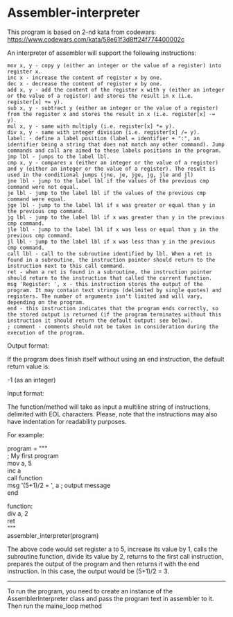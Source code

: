 # Assembler-interpreter

This program is based on 2-nd kata from codewars: https://www.codewars.com/kata/58e61f3d8ff24f774400002c

An interpreter of assembler will support the following instructions:

    mov x, y - copy y (either an integer or the value of a register) into register x.
    inc x - increase the content of register x by one.
    dec x - decrease the content of register x by one.
    add x, y - add the content of the register x with y (either an integer or the value of a register) and stores the result in x (i.e. register[x] += y).
    sub x, y - subtract y (either an integer or the value of a register) from the register x and stores the result in x (i.e. register[x] -= y).
    mul x, y - same with multiply (i.e. register[x] *= y).
    div x, y - same with integer division (i.e. register[x] /= y).
    label: - define a label position (label = identifier + ":", an identifier being a string that does not match any other command). Jump commands and call are aimed to these labels positions in the program.
    jmp lbl - jumps to the label lbl.
    cmp x, y - compares x (either an integer or the value of a register) and y (either an integer or the value of a register). The result is used in the conditional jumps (jne, je, jge, jg, jle and jl)
    jne lbl - jump to the label lbl if the values of the previous cmp command were not equal.
    je lbl - jump to the label lbl if the values of the previous cmp command were equal.
    jge lbl - jump to the label lbl if x was greater or equal than y in the previous cmp command.
    jg lbl - jump to the label lbl if x was greater than y in the previous cmp command.
    jle lbl - jump to the label lbl if x was less or equal than y in the previous cmp command.
    jl lbl - jump to the label lbl if x was less than y in the previous cmp command.
    call lbl - call to the subroutine identified by lbl. When a ret is found in a subroutine, the instruction pointer should return to the instruction next to this call command.
    ret - when a ret is found in a subroutine, the instruction pointer should return to the instruction that called the current function.
    msg 'Register: ', x - this instruction stores the output of the program. It may contain text strings (delimited by single quotes) and registers. The number of arguments isn't limited and will vary, depending on the program.
    end - this instruction indicates that the program ends correctly, so the stored output is returned (if the program terminates without this instruction it should return the default output: see below).
    ; comment - comments should not be taken in consideration during the execution of the program.


Output format:

If the program does finish itself without using an end instruction, the default return value is:

-1 (as an integer)


Input format:

The function/method will take as input a multiline string of instructions, delimited with EOL characters. Please, note that the instructions may also have indentation for readability purposes.

For example:

program = """             
; My first program                    
mov  a, 5                 
inc  a                  
call function                 
msg  '(5+1)/2 = ', a    ; output message              
end           
                                    
function:                   
    div  a, 2                     
    ret                   
"""                         
assembler_interpreter(program)                  

The above code would set register a to 5, increase its value by 1, calls the subroutine function, divide its value by 2, returns to the first call instruction, prepares the output of the program and then returns it with the end instruction. In this case, the output would be (5+1)/2 = 3.

------------------------------------------------------------------------------------------------------

To run the program, you need to create an instance of the AssemblerInterpreter class and pass the program text in assembler to it. Then run the maine_loop method
